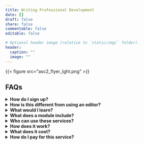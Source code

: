 ```yaml
---
title: Writing Professional Development
date: []
draft: false
share: false
commentable: false
editable: false

# Optional header image (relative to `static/img/` folder).
header:
  caption: ""
  image: ""
---
```


{{< figure src="asc2_flyer_lght.png" >}}

## FAQs

  <details>
      <summary><b>How do I sign up?</b></summary>

  Fill out [this form](https://docs.google.com/forms/d/e/1FAIpQLSfzxQNH5zoEdDNjrcsB7xS7lumlThelFk4xeUmWBJQqsYO-4Q/viewform?usp=sf_link).
  </details>

  <details><summary><b>How is this different from using an editor?</b></summary>
    
  [Editorial services]({{< relref "../writing_services.md" >}}) focus on the details of a single document and what can be done to improve it. 
  
  Our Writing Professional Development services focus on YOU and your writing skills such as methods for tackling a new writing project or revisions. The writing project that you provide helps target the professional development to meet your needs and gives you an opportunity to practice what you learn.
  </details>
  
  <details>
      <summary><b>What would I learn?</b></summary>

  It depends on where you are in your writing journey but possible topics include:
  
  - the writing process, 
  
  - writing techniques,
  
  - the difference between revision and editing,  
  
  - approaches to revising and/or editing,
  
  - how to make your science more approachable.
  </details>


  <details>
      <summary><b>What does a module include?</b></summary>

  Each module includes one month of one-on-one professional development in four virtual sessions that are accompanied by:
  
   - a personalized development plan, 
    
   - relevant writing resources,
    
   - in-progress reviews with written feedback, and
    
   - pre- and post-assessments.
  </details>
    
  <details>
      <summary><b>Who can use these services?</b></summary>

  Any academic who wants to improve their writing process from undergraduates to tenured professors.
  </details>

  <details>
      <summary><b>How does it work?</b></summary>

  1. [Sign up](https://docs.google.com/forms/d/e/1FAIpQLSfzxQNH5zoEdDNjrcsB7xS7lumlThelFk4xeUmWBJQqsYO-4Q/viewform?usp=sf_link).
  
  1. Schedule your four professional development sessions.
  
  1. Submit your writing project.
  
  1. Session #1 -- Review your development plan and start learning writing skills.
  
  1. Practice your new writing skills on your writing project and submit for feedback.
  
  1. Session #2 -- Review feedback and learn additional skills.
  
  1. Repeat through Session #4.
  
  1. Session #4 -- Review post-assessment and decide next steps.
  </details>

  <details>
    <summary><b>What does it cost?</b></summary>
      
  $500 per module.
  </details>    
    
  <details>
      <summary><b>How do I pay for this service?</b></summary>

  - Graduate students and post-docs can check with their departments and/or respective university offices for professional development grants or similar funds. 
  
  - Many grants and fellowships available to graduate students, postdocs, and early-career researchers include specific funds for professional development and/or consider professional development to be an allowable expense.
  
  - Ask your PI or mentor to sponsor your professional development. There is an extra option (for $100) available to mentors that want to participate directly in their trainee's professional development.
  
  - Ask your department or school to [host]({{< relref "../webinars.md" >}}) an ASCC writing workshop or interactive webinar.
  </details>
